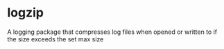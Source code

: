 # logzip
A logging package that compresses log files when opened or written to if the size exceeds the set max size
